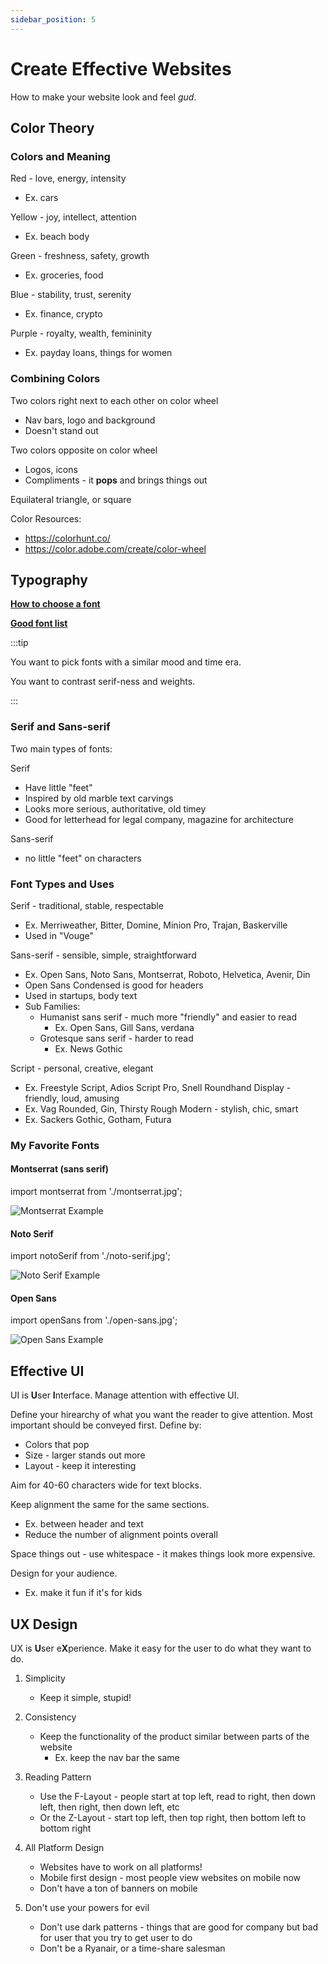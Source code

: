 ```yaml
---
sidebar_position: 5
---
```


# Create Effective Websites

How to make your website look and feel _gud_.

## Color Theory

### Colors and Meaning

Red - love, energy, intensity

- Ex. cars

Yellow - joy, intellect, attention

- Ex. beach body

Green - freshness, safety, growth

- Ex. groceries, food

Blue - stability, trust, serenity

- Ex. finance, crypto

Purple - royalty, wealth, femininity

- Ex. payday loans, things for women

### Combining Colors

Two colors right next to each other on color wheel

- Nav bars, logo and background
- Doesn't stand out

Two colors opposite on color wheel

- Logos, icons
- Compliments - it **pops** and brings things out

Equilateral triangle, or square

Color Resources:

- https://colorhunt.co/
- https://color.adobe.com/create/color-wheel

## Typography

**[How to choose a font](https://fonts.google.com/knowledge/choosing_type/emotive_considerations_for_choosing_typefaces)**

**[Good font list](https://kinsta.com/blog/best-google-fonts/)**

:::tip

You want to pick fonts with a similar mood and time era.

You want to contrast serif-ness and weights.

:::

### Serif and Sans-serif

Two main types of fonts:

Serif

- Have little "feet"
- Inspired by old marble text carvings
- Looks more serious, authoritative, old timey
- Good for letterhead for legal company, magazine for architecture

Sans-serif

- no little "feet" on characters

### Font Types and Uses

Serif - traditional, stable, respectable

- Ex. Merriweather, Bitter, Domine, Minion Pro, Trajan, Baskerville
- Used in "Vouge"

Sans-serif - sensible, simple, straightforward

- Ex. Open Sans, Noto Sans, Montserrat, Roboto, Helvetica, Avenir, Din
- Open Sans Condensed is good for headers
- Used in startups, body text
- Sub Families:
  - Humanist sans serif - much more "friendly" and easier to read
    - Ex. Open Sans, Gill Sans, verdana
  - Grotesque sans serif - harder to read
    - Ex. News Gothic

Script - personal, creative, elegant

- Ex. Freestyle Script, Adios Script Pro, Snell Roundhand
  Display - friendly, loud, amusing
- Ex. Vag Rounded, Gin, Thirsty Rough
  Modern - stylish, chic, smart
- Ex. Sackers Gothic, Gotham, Futura

### My Favorite Fonts

#### Montserrat (sans serif)

import montserrat from './montserrat.jpg';

<img src={montserrat} alt="Montserrat Example" style={{width:350}}/>

#### Noto Serif

import notoSerif from './noto-serif.jpg';

<img src={notoSerif} alt="Noto Serif Example" style={{width:350}}/>

#### Open Sans

import openSans from './open-sans.jpg';

<img src={openSans} alt="Open Sans Example" style={{width:350}}/>

## Effective UI

UI is **U**ser **I**nterface. Manage attention with effective UI.

Define your hirearchy of what you want the reader to give attention. Most important should be conveyed first. Define by:

- Colors that pop
- Size - larger stands out more
- Layout - keep it interesting

Aim for 40-60 characters wide for text blocks.

Keep alignment the same for the same sections.

- Ex. between header and text
- Reduce the number of alignment points overall

Space things out - use whitespace - it makes things look more expensive.

Design for your audience.

- Ex. make it fun if it's for kids

## UX Design

UX is **U**ser e**X**perience. Make it easy for the user to do what they want to do.

1. Simplicity

   - Keep it simple, stupid!

2. Consistency

   - Keep the functionality of the product similar between parts of the website
     - Ex. keep the nav bar the same

3. Reading Pattern

   - Use the F-Layout - people start at top left, read to right, then down left, then right, then down left, etc
   - Or the Z-Layout - start top left, then top right, then bottom left to bottom right

4. All Platform Design

   - Websites have to work on all platforms!
   - Mobile first design - most people view websites on mobile now
   - Don't have a ton of banners on mobile

5. Don't use your powers for evil

   - Don't use dark patterns - things that are good for company but bad for user that you try to get user to do
   - Don't be a Ryanair, or a time-share salesman
